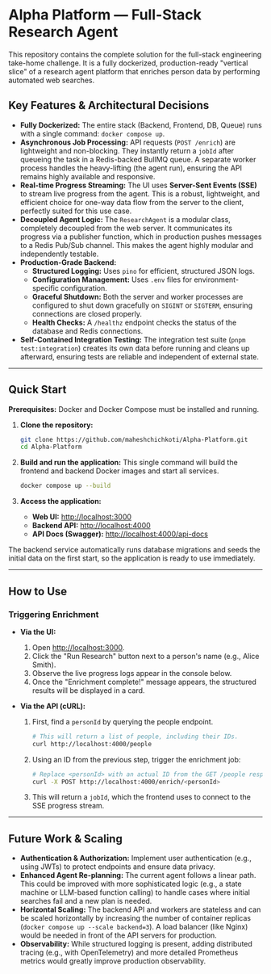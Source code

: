 # Alpha Platform — Full-Stack Research Agent

This repository contains the complete solution for the full-stack engineering take-home challenge. It is a fully dockerized, production-ready "vertical slice" of a research agent platform that enriches person data by performing automated web searches.

## Key Features & Architectural Decisions

- **Fully Dockerized:** The entire stack (Backend, Frontend, DB, Queue) runs with a single command: `docker compose up`.
- **Asynchronous Job Processing:** API requests (`POST /enrich`) are lightweight and non-blocking. They instantly return a `jobId` after queueing the task in a Redis-backed BullMQ queue. A separate worker process handles the heavy-lifting (the agent run), ensuring the API remains highly available and responsive.
- **Real-time Progress Streaming:** The UI uses **Server-Sent Events (SSE)** to stream live progress from the agent. This is a robust, lightweight, and efficient choice for one-way data flow from the server to the client, perfectly suited for this use case.
- **Decoupled Agent Logic:** The `ResearchAgent` is a modular class, completely decoupled from the web server. It communicates its progress via a publisher function, which in production pushes messages to a Redis Pub/Sub channel. This makes the agent highly modular and independently testable.
- **Production-Grade Backend:**
  - **Structured Logging:** Uses `pino` for efficient, structured JSON logs.
  - **Configuration Management:** Uses `.env` files for environment-specific configuration.
  - **Graceful Shutdown:** Both the server and worker processes are configured to shut down gracefully on `SIGINT` or `SIGTERM`, ensuring connections are closed properly.
  - **Health Checks:** A `/healthz` endpoint checks the status of the database and Redis connections.
- **Self-Contained Integration Testing:** The integration test suite (`pnpm test:integration`) creates its own data before running and cleans up afterward, ensuring tests are reliable and independent of external state.

---

## Quick Start

**Prerequisites:** Docker and Docker Compose must be installed and running.

1.  **Clone the repository:**

    ```bash
    git clone https://github.com/maheshchichkoti/Alpha-Platform.git
    cd Alpha-Platform
    ```

2.  **Build and run the application:**
    This single command will build the frontend and backend Docker images and start all services.

    ```bash
    docker compose up --build
    ```

3.  **Access the application:**
    - **Web UI:** [http://localhost:3000](http://localhost:3000)
    - **Backend API:** [http://localhost:4000](http://localhost:4000)
    - **API Docs (Swagger):** [http://localhost:4000/api-docs](http://localhost:4000/api-docs)

The backend service automatically runs database migrations and seeds the initial data on the first start, so the application is ready to use immediately.

---

## How to Use

### Triggering Enrichment

- **Via the UI:**

  1.  Open [http://localhost:3000](http://localhost:3000).
  2.  Click the "Run Research" button next to a person's name (e.g., Alice Smith).
  3.  Observe the live progress logs appear in the console below.
  4.  Once the "Enrichment complete!" message appears, the structured results will be displayed in a card.

- **Via the API (cURL):**
  1.  First, find a `personId` by querying the people endpoint.
      ```bash
      # This will return a list of people, including their IDs.
      curl http://localhost:4000/people
      ```
  2.  Using an ID from the previous step, trigger the enrichment job:
      ```bash
      # Replace <personId> with an actual ID from the GET /people response
      curl -X POST http://localhost:4000/enrich/<personId>
      ```
  3.  This will return a `jobId`, which the frontend uses to connect to the SSE progress stream.

---

## Future Work & Scaling

- **Authentication & Authorization:** Implement user authentication (e.g., using JWTs) to protect endpoints and ensure data privacy.
- **Enhanced Agent Re-planning:** The current agent follows a linear path. This could be improved with more sophisticated logic (e.g., a state machine or LLM-based function calling) to handle cases where initial searches fail and a new plan is needed.
- **Horizontal Scaling:** The backend API and workers are stateless and can be scaled horizontally by increasing the number of container replicas (`docker compose up --scale backend=3`). A load balancer (like Nginx) would be needed in front of the API servers for production.
- **Observability:** While structured logging is present, adding distributed tracing (e.g., with OpenTelemetry) and more detailed Prometheus metrics would greatly improve production observability.
